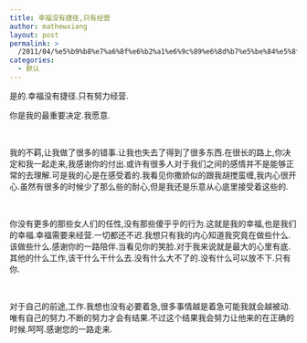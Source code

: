 ```yaml
---
title: 幸福没有捷径,只有经营
author: mathewxiang
layout: post
permalink: >
  /2011/04/%e5%b9%b8%e7%a6%8f%e6%b2%a1%e6%9c%89%e6%8d%b7%e5%be%84%e5%8f%aa%e6%9c%89%e7%bb%8f%e8%90%a5/
categories:
  - 默认
---
```

是的.幸福没有捷径.只有努力经营.

你是我的最重要决定.我愿意.

 

我的不羁,让我做了很多的错事.让我也失去了得到了很多东西.在很长的路上,你决定和我一起走来,我感谢你的付出.或许有很多人对于我们之间的感情并不是能够正常的去理解.可是我的心是在感受着的.我看见你撒娇似的跟我胡搅蛮缠,我内心很开心.虽然有很多的时候少了那么些的耐心,但是我还是乐意从心底里接受着这些的.

 

你没有更多的那些女人们的任性,没有那些傻乎乎的行为.这就是我的幸福,也是我们的幸福.幸福需要来经营.一切都还不迟.我想只有我的内心知道我究竟在做些什么.该做些什么.感谢你的一路陪伴.当看见你的笑脸.对于我来说就是最大的心里有底.其他的什么工作,该干什么干什么去.没有什么大不了的.没有什么可以放不下.只有你.

 

对于自己的前途,工作.我想也没有必要着急,很多事情越是着急可能我就会越被动.唯有自己的努力.不断的努力才会有结果.不过这个结果我会努力让他来的在正确的时候.呵呵.感谢您的一路走来.